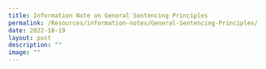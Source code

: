 ```yaml
---
title: Information Note on General Sentencing Principles
permalink: /Resources/information-notes/General-Sentencing-Principles/
date: 2022-10-19
layout: post
description: ""
image: ""
---
```


